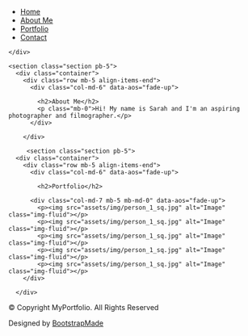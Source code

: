 
<html lang="en">

<head>
  <meta charset="utf-8">
  <meta content="width=device-width, initial-scale=1.0" name="viewport">

  <title> Sarah Heffner - About</title>
  <meta content="" name="description">
  <meta content="" name="keywords">

  <!-- Favicons -->
  <link href="assets/img/favicon.png" rel="icon">
  <link href="assets/img/apple-touch-icon.png" rel="apple-touch-icon">

  <!-- Google Fonts -->
  <link href="https://fonts.googleapis.com/css?family=https://fonts.googleapis.com/css?family=Inconsolata:400,500,600,700|Raleway:400,400i,500,500i,600,600i,700,700i" rel="stylesheet">

  <!-- Vendor CSS Files -->
  <link href="assets/vendor/aos/aos.css" rel="stylesheet">
  <link href="assets/vendor/bootstrap/css/bootstrap.min.css" rel="stylesheet">
  <link href="assets/vendor/bootstrap-icons/bootstrap-icons.css" rel="stylesheet">
  <link href="assets/vendor/swiper/swiper-bundle.min.css" rel="stylesheet">

  <!-- Template Main CSS File -->
  <link href="assets/css/style.css" rel="stylesheet">

  <!-- =======================================================
  * Template Name: MyPortfolio - v4.1.0
  * Template URL: https://bootstrapmade.com/myportfolio-bootstrap-portfolio-website-template/
  * Author: BootstrapMade.com
  * License: https://bootstrapmade.com/license/
  ======================================================== -->
</head>

<body>

  <!-- ======= Navbar ======= -->
  <div class="collapse navbar-collapse custom-navmenu" id="main-navbar">
    <div class="container py-2 py-md-5">
      <div class="row align-items-start">
        <div class="col-md-2">
          <ul class="custom-menu">
            <li><a href="index.html">Home</a></li>
            <li class="active"><a href="about.html">About Me</a></li>
            <li><a href="portfolio.html">Portfolio</a></li>
            <li><a href="contact.html">Contact</a></li>
          </ul>
        </div>
        <div class="col-md-6 d-none d-md-block  mr-auto">
          <div class="tweet d-flex">
            <span class="bi bi-twitter text-white mt-2 mr-3"></span>
            <div>
            </div>
          </div>
        </div>
        <div class="col-md-4 d-none d-md-block">
        </div>
      </div>

    </div>
  </div>


  <main id="main">

    <section class="section pb-5">
      <div class="container">
        <div class="row mb-5 align-items-end">
          <div class="col-md-6" data-aos="fade-up">

            <h2>About Me</h2>
            <p class="mb-0">Hi! My name is Sarah and I'm an aspiring photographer and filmographer.</p>
          </div>

        </div>

         <section class="section pb-5">
      <div class="container">
        <div class="row mb-5 align-items-end">
          <div class="col-md-6" data-aos="fade-up">

            <h2>Portfolio</h2>

          <div class="col-md-7 mb-5 mb-md-0" data-aos="fade-up">
            <p><img src="assets/img/person_1_sq.jpg" alt="Image" class="img-fluid"></p>
            <p><img src="assets/img/person_1_sq.jpg" alt="Image" class="img-fluid"></p>
            <p><img src="assets/img/person_1_sq.jpg" alt="Image" class="img-fluid"></p>
            <p><img src="assets/img/person_1_sq.jpg" alt="Image" class="img-fluid"></p>
            <p><img src="assets/img/person_1_sq.jpg" alt="Image" class="img-fluid"></p>
        </div>

      </div>

  <!-- End #main -->

  <!-- ======= Footer ======= -->
  <footer class="footer" role="contentinfo">
    <div class="container">
      <div class="row">
        <div class="col-sm-6">
          <p class="mb-1">&copy; Copyright MyPortfolio. All Rights Reserved</p>
          <div class="credits">
            <!--
            All the links in the footer should remain intact.
            You can delete the links only if you purchased the pro version.
            Licensing information: https://bootstrapmade.com/license/
            Purchase the pro version with working PHP/AJAX contact form: https://bootstrapmade.com/buy/?theme=MyPortfolio
          -->
            Designed by <a href="https://bootstrapmade.com/">BootstrapMade</a>
          </div>
        </div>
        <div class="col-sm-6 social text-md-end">
          <a href="#"><span class="bi bi-twitter"></span></a>
          <a href="#"><span class="bi bi-facebook"></span></a>
          <a href="#"><span class="bi bi-instagram"></span></a>
          <a href="#"><span class="bi bi-linkedin"></span></a>
        </div>
      </div>
    </div>
  </footer>

  <a href="#" class="back-to-top d-flex align-items-center justify-content-center"><i class="bi bi-arrow-up-short"></i></a>

  <!-- Vendor JS Files -->
  <script src="assets/vendor/aos/aos.js"></script>
  <script src="assets/vendor/bootstrap/js/bootstrap.bundle.min.js"></script>
  <script src="assets/vendor/isotope-layout/isotope.pkgd.min.js"></script>
  <script src="assets/vendor/php-email-form/validate.js"></script>
  <script src="assets/vendor/swiper/swiper-bundle.min.js"></script>

  <!-- Template Main JS File -->
  <script src="assets/js/main.js"></script>
